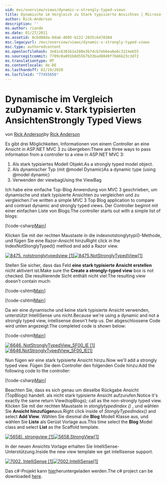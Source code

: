 ```yaml
---
uid: mvc/overview/views/dynamic-v-strongly-typed-views
title: Dynamische im Vergleich zu Stark typisierte Ansichten | Microsoft-Dokumentation
author: Rick-Anderson
description: ''
ms.author: riande
ms.date: 01/27/2011
ms.assetid: 0cbd88da-0da6-4605-b222-2835c6478304
msc.legacyurl: /mvc/overview/views/dynamic-v-strongly-typed-views
msc.type: authoredcontent
ms.openlocfilehash: 3e81c6381b1e280e3b74cb7eb6ea6e6c3224e655
ms.sourcegitcommit: 7709c0a091b8d55b7b33bad8849f7b66b23c3d72
ms.translationtype: MT
ms.contentlocale: de-DE
ms.lasthandoff: 02/19/2020
ms.locfileid: "77455656"
---
```

# <a name="dynamic-v-strongly-typed-views"></a><span data-ttu-id="44cf3-103">Dynamische im Vergleich zu</span><span class="sxs-lookup"><span data-stu-id="44cf3-103">Dynamic v.</span></span> <span data-ttu-id="44cf3-104">Stark typisierten Ansichten</span><span class="sxs-lookup"><span data-stu-id="44cf3-104">Strongly Typed Views</span></span>

<span data-ttu-id="44cf3-105">von [Rick Anderson](https://twitter.com/RickAndMSFT)</span><span class="sxs-lookup"><span data-stu-id="44cf3-105">by [Rick Anderson](https://twitter.com/RickAndMSFT)</span></span>

<span data-ttu-id="44cf3-106">Es gibt drei Möglichkeiten, Informationen von einem Controller an eine Ansicht in ASP.NET MVC 3 zu übergeben:</span><span class="sxs-lookup"><span data-stu-id="44cf3-106">There are three ways to pass information from a controller to a view in ASP.NET MVC 3:</span></span>

1. <span data-ttu-id="44cf3-107">Als stark typisiertes Modell Objekt.</span><span class="sxs-lookup"><span data-stu-id="44cf3-107">As a strongly typed model object.</span></span>
2. <span data-ttu-id="44cf3-108">Als dynamischer Typ (mit @model Dynamic)</span><span class="sxs-lookup"><span data-stu-id="44cf3-108">As a dynamic type (using @model dynamic)</span></span>
3. <span data-ttu-id="44cf3-109">Verwenden der viewbag</span><span class="sxs-lookup"><span data-stu-id="44cf3-109">Using the ViewBag</span></span>

<span data-ttu-id="44cf3-110">Ich habe eine einfache Top-Blog Anwendung von MVC 3 geschrieben, um dynamische und stark typisierte Ansichten zu vergleichen und zu vergleichen.</span><span class="sxs-lookup"><span data-stu-id="44cf3-110">I've written a simple MVC 3 Top Blog application to compare and contrast dynamic and strongly typed views.</span></span> <span data-ttu-id="44cf3-111">Der Controller beginnt mit einer einfachen Liste von Blogs:</span><span class="sxs-lookup"><span data-stu-id="44cf3-111">The controller starts out with a simple list of blogs:</span></span>

[!code-csharp[Main](dynamic-v-strongly-typed-views/samples/sample1.cs)]

<span data-ttu-id="44cf3-112">Klicken Sie mit der rechten Maustaste in die indexnotstonglytypi()-Methode, und fügen Sie eine Razor-Ansicht hinzu</span><span class="sxs-lookup"><span data-stu-id="44cf3-112">Right click in the IndexNotStonglyTyped() method and add a Razor view.</span></span>

<span data-ttu-id="44cf3-113">[![8475. notstronglytypedview [1]](dynamic-v-strongly-typed-views/_static/image2.png)](dynamic-v-strongly-typed-views/_static/image1.png)</span><span class="sxs-lookup"><span data-stu-id="44cf3-113">[![8475.NotStronglyTypedView[1]](dynamic-v-strongly-typed-views/_static/image2.png)](dynamic-v-strongly-typed-views/_static/image1.png)</span></span>

<span data-ttu-id="44cf3-114">Stellen Sie sicher, dass das Feld **eine stark typisierte Ansicht erstellen** nicht aktiviert ist.</span><span class="sxs-lookup"><span data-stu-id="44cf3-114">Make sure the **Create a strongly-typed view** box is not checked.</span></span> <span data-ttu-id="44cf3-115">Die resultierende Sicht enthält nicht viel:</span><span class="sxs-lookup"><span data-stu-id="44cf3-115">The resulting view doesn't contain much:</span></span>

[!code-cshtml[Main](dynamic-v-strongly-typed-views/samples/sample2.cshtml)]

[!code-cshtml[Main](dynamic-v-strongly-typed-views/samples/sample3.cshtml)]

<span data-ttu-id="44cf3-116">Da wir eine dynamische und keine stark typisierte Ansicht verwenden, unterstützt IntelliSense uns nicht.</span><span class="sxs-lookup"><span data-stu-id="44cf3-116">Because we're using a dynamic and not a strongly typed view, intellisense doesn't help us.</span></span> <span data-ttu-id="44cf3-117">Der abgeschlossene Code wird unten angezeigt:</span><span class="sxs-lookup"><span data-stu-id="44cf3-117">The completed code is shown below:</span></span>

[!code-cshtml[Main](dynamic-v-strongly-typed-views/samples/sample4.cshtml)]

<span data-ttu-id="44cf3-118">[![6646. NotStronglyTypedView_5F00_IE [1]](dynamic-v-strongly-typed-views/_static/image4.png)](dynamic-v-strongly-typed-views/_static/image3.png)</span><span class="sxs-lookup"><span data-stu-id="44cf3-118">[![6646.NotStronglyTypedView_5F00_IE[1]](dynamic-v-strongly-typed-views/_static/image4.png)](dynamic-v-strongly-typed-views/_static/image3.png)</span></span>

<span data-ttu-id="44cf3-119">Nun fügen wir eine stark typisierte Ansicht hinzu.</span><span class="sxs-lookup"><span data-stu-id="44cf3-119">Now we'll add a strongly typed view.</span></span> <span data-ttu-id="44cf3-120">Fügen Sie dem Controller den folgenden Code hinzu:</span><span class="sxs-lookup"><span data-stu-id="44cf3-120">Add the following code to the controller:</span></span>

[!code-csharp[Main](dynamic-v-strongly-typed-views/samples/sample5.cs)]

<span data-ttu-id="44cf3-121">Beachten Sie, dass es sich genau um dieselbe Rückgabe Ansicht (TopBlogs) handelt. als nicht stark typisierte Ansicht aufzurufen.</span><span class="sxs-lookup"><span data-stu-id="44cf3-121">Notice it's exactly the same return View(topBlogs); call as the non-strongly typed view.</span></span> <span data-ttu-id="44cf3-122">Klicken Sie mit der rechten Maustaste in *stonglytypedindex ()* , und wählen Sie **Ansicht hinzufügen**aus.</span><span class="sxs-lookup"><span data-stu-id="44cf3-122">Right click inside of *StonglyTypedIndex()* and select **Add View**.</span></span> <span data-ttu-id="44cf3-123">Wählen Sie diesmal die **Blog** Modell Klasse aus, und wählen Sie **Liste** als Gerüst Vorlage aus.</span><span class="sxs-lookup"><span data-stu-id="44cf3-123">This time select the **Blog** Model class and select **List** as the Scaffold template.</span></span>

<span data-ttu-id="44cf3-124">[![5658). strongview [1]](dynamic-v-strongly-typed-views/_static/image6.png)](dynamic-v-strongly-typed-views/_static/image5.png)</span><span class="sxs-lookup"><span data-stu-id="44cf3-124">[![5658.StrongView[1]](dynamic-v-strongly-typed-views/_static/image6.png)](dynamic-v-strongly-typed-views/_static/image5.png)</span></span>

<span data-ttu-id="44cf3-125">In der neuen Ansichts Vorlage erhalten Sie IntelliSense-Unterstützung.</span><span class="sxs-lookup"><span data-stu-id="44cf3-125">Inside the new view template we get intellisense support.</span></span>

<span data-ttu-id="44cf3-126">[![7002. IntelliSense [1]](dynamic-v-strongly-typed-views/_static/image8.png)](dynamic-v-strongly-typed-views/_static/image7.png)</span><span class="sxs-lookup"><span data-stu-id="44cf3-126">[![7002.IntelliSense[1]](dynamic-v-strongly-typed-views/_static/image8.png)](dynamic-v-strongly-typed-views/_static/image7.png)</span></span>

<span data-ttu-id="44cf3-127">Das c#-Projekt kann [hier](https://blogs.msdn.com/cfs-file.ashx/__key/CommunityServer-Blogs-Components-WeblogFiles/00-00-01-11-73-SSMS/1817.Mvc3ViewDemo.zip)heruntergeladen werden.</span><span class="sxs-lookup"><span data-stu-id="44cf3-127">The c# project can be downloaded [here](https://blogs.msdn.com/cfs-file.ashx/__key/CommunityServer-Blogs-Components-WeblogFiles/00-00-01-11-73-SSMS/1817.Mvc3ViewDemo.zip).</span></span>
